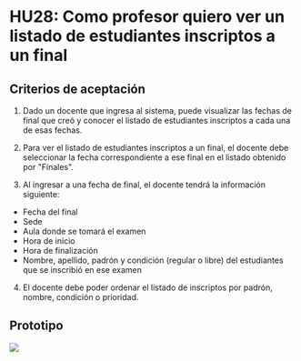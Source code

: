 # HU28: Como profesor quiero ver un listado de estudiantes inscriptos a un final

## Criterios de aceptación
1. Dado un docente que ingresa al sistema, puede visualizar las fechas de final que creó y conocer el listado de estudiantes inscriptos a cada una de esas fechas.

2. Para ver el listado de estudiantes inscriptos a un final, el docente debe seleccionar la fecha correspondiente a ese final en el listado obtenido por "Finales".

3. Al ingresar a una fecha de final, el docente tendrá la información siguiente:
+ Fecha del final
+ Sede
+ Aula donde se tomará el examen
+ Hora de inicio
+ Hora de finalización
+ Nombre, apellido, padrón y condición (regular o libre) del estudiantes que se inscribió en ese examen

4. El docente debe poder ordenar el listado de inscriptos por padrón, nombre, condición o prioridad.


## Prototipo
![](./prototipos/descargar-listado-final.png)

